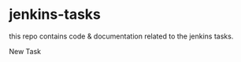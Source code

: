 # jenkins-tasks
this repo contains code &amp; documentation related to the jenkins tasks.


New Task
